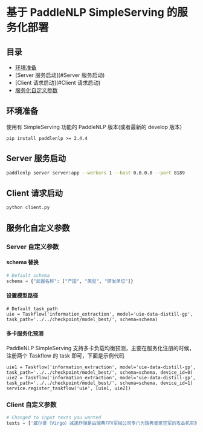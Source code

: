 # 基于 PaddleNLP SimpleServing 的服务化部署

## 目录
- [环境准备](#环境准备)
- [Server 服务启动](#Server 服务启动)
- [Client 请求启动](#Client 请求启动)
- [服务化自定义参数](#服务化自定义参数)

## 环境准备
使用有 SimpleServing 功能的 PaddleNLP 版本(或者最新的 develop 版本)

```shell
pip install paddlenlp >= 2.4.4
```


## Server 服务启动

```bash
paddlenlp server server:app --workers 1 --host 0.0.0.0 --port 8189
```

## Client 请求启动

```bash
python client.py
```

## 服务化自定义参数

### Server 自定义参数
#### schema 替换
```python
# Default schema
schema = {"武器名称": ["产国", "类型", "研发单位"]}
```

#### 设置模型路径
```
# Default task_path
uie = Taskflow('information_extraction', model='uie-data-distill-gp', task_path='../../checkpoint/model_best/', schema=schema)
```

#### 多卡服务化预测
PaddleNLP SimpleServing 支持多卡负载均衡预测，主要在服务化注册的时候，注册两个 Taskflow 的 task 即可，下面是示例代码
```
uie1 = Taskflow('information_extraction', model='uie-data-distill-gp', task_path='../../checkpoint/model_best/', schema=schema, device_id=0)
uie2 = Taskflow('information_extraction', model='uie-data-distill-gp', task_path='../../checkpoint/model_best/', schema=schema, device_id=1)
service.register_taskflow('uie', [uie1, uie2])
```

### Client 自定义参数

```python
# Changed to input texts you wanted
texts = ['威尔哥（Virgo）减速炸弹是由瑞典FFV军械公司专门为瑞典皇家空军的攻击机实施低空高速轰炸而研制，1956年开始研制，1963年进入服役，装备于A32“矛盾”、A35“龙”、和AJ134“雷”攻击机，主要用于攻击登陆艇、停放的飞机、高炮、野战火炮、轻型防护装甲车辆以及有生力量。']

```
